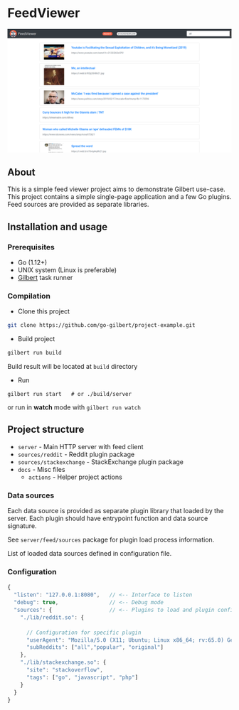 # FeedViewer
<p align="center"><img src="docs/screenshot.png"></p>

## About

This is a simple feed viewer project aims to demonstrate Gilbert use-case.
This project contains a simple single-page application and a few Go plugins.
Feed sources are provided as separate libraries.

## Installation and usage

### Prerequisites

- Go (1.12+)
- UNIX system (Linux is preferable)
- [Gilbert](https://github.com/x1unix/gilbert) task runner

### Compilation

- Clone this project
```bash
git clone https://github.com/go-gilbert/project-example.git
```
- Build project
```bash
gilbert run build
```

Build result will be located at `build` directory

- Run

```
gilbert run start   # or ./build/server
```

or run in **watch** mode with `gilbert run watch`


## Project structure

- `server` - Main HTTP server with feed client
- `sources/reddit` - Reddit plugin package
- `sources/stackexchange` - StackExchange plugin package
- `docs` - Misc files
  - `actions` - Helper project actions

### Data sources

Each data source is provided as separate plugin library that loaded by the server.
Each plugin should have entrypoint function and data source signature.

See `server/feed/sources` package for plugin load process information.

List of loaded data sources defined in configuration file.

### Configuration

```js
{
  "listen": "127.0.0.1:8080",   // <-- Interface to listen
  "debug": true,                // <-- Debug mode
  "sources": {                  // <-- Plugins to load and plugin config
    "./lib/reddit.so": {
      
      // Configuration for specific plugin
      "userAgent": "Mozilla/5.0 (X11; Ubuntu; Linux x86_64; rv:65.0) Gecko/20100101 Firefox/65.0",
      "subReddits": ["all","popular", "original"]
    },
    "./lib/stackexchange.so": {
      "site": "stackoverflow",
      "tags": ["go", "javascript", "php"]
    }
  }
}
```
